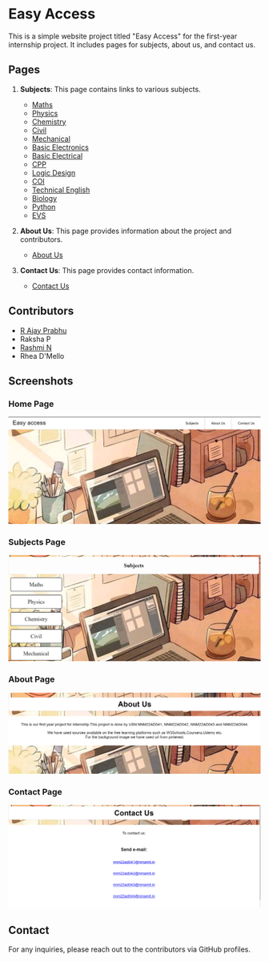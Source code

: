 # Easy Access

This is a simple website project titled "Easy Access" for the first-year internship project. It includes pages for subjects, about us, and contact us.

## Pages

1. **Subjects**: This page contains links to various subjects.
   - [Maths](maths.html)
   - [Physics](physics.html)
   - [Chemistry](chemistry.html)
   - [Civil](civil.html)
   - [Mechanical](mechanics.html)
   - [Basic Electronics](be.html)
   - [Basic Electrical](bee.html)
   - [CPP](cpp.html)
   - [Logic Design](ld.html)
   - [COI](coi.html)
   - [Technical English](english.html)
   - [Biology](biology.html)
   - [Python](python.html)
   - [EVS](evs.html)

2. **About Us**: This page provides information about the project and contributors.
   - [About Us](about.html)

3. **Contact Us**: This page provides contact information.
   - [Contact Us](contact.html)

## Contributors
- [R Ajay Prabhu](https://github.com/RAJAY04)
- Raksha P
- [Rashmi N](https://github.com/nrashmi06)
- Rhea D'Mello

## Screenshots

### Home Page
![Home Page](HOME.png)

### Subjects Page
![Subjects Page](SUBJECTS.png)

### About Page
![About Page](ABOUT.png)

### Contact Page
![Contact Page](CONTACT.png)

## Contact

For any inquiries, please reach out to the contributors via GitHub profiles.
